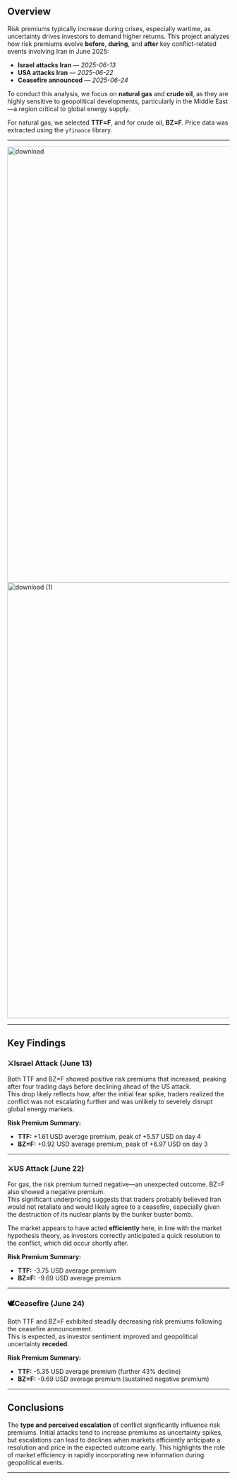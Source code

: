 ## Overview

Risk premiums typically increase during crises, especially wartime, as uncertainty drives investors to demand higher returns. This project analyzes how risk premiums evolve **before**, **during**, and **after** key conflict-related events involving Iran in June 2025:

- **Israel attacks Iran** — *2025-06-13*  
- **USA attacks Iran** — *2025-06-22*  
- **Ceasefire announced** — *2025-06-24*  

To conduct this analysis, we focus on **natural gas** and **crude oil**, as they are highly sensitive to geopolitical developments, particularly in the Middle East—a region critical to global energy supply.

For natural gas, we selected **TTF=F**, and for crude oil, **BZ=F**. Price data was extracted using the `yfinance` library.

---
<img width="2089" height="985" alt="download" src="https://github.com/user-attachments/assets/9be5232f-6942-45f8-975d-002706b1d5f4" />
<img width="2090" height="985" alt="download (1)" src="https://github.com/user-attachments/assets/94024305-294a-43d2-9d90-61fca199b51a" />

---

## Key Findings

### ⚔️**Israel Attack (June 13)**  
Both TTF and BZ=F showed positive risk premiums that increased, peaking after four trading days before declining ahead of the US attack.  
This drop likely reflects how, after the initial fear spike, traders realized the conflict was not escalating further and was unlikely to severely disrupt global energy markets.

**Risk Premium Summary:**  
- **TTF:** +1.61 USD average premium, peak of +5.57 USD on day 4  
- **BZ=F:** +0.92 USD average premium, peak of +6.97 USD on day 3  

---

### ⚔️**US Attack (June 22)**  
For gas, the risk premium turned negative—an unexpected outcome. BZ=F also showed a negative premium.  
This significant underpricing suggests that traders probably believed Iran would not retaliate and would likely agree to a ceasefire, especially given the destruction of its nuclear plants by the bunker buster bomb. 

The market appears to have acted **efficiently** here, in line with the market hypothesis theory, as investors correctly anticipated a quick resolution to the conflict, which did occur shortly after.

**Risk Premium Summary:**  
- **TTF:** -3.75 USD average premium  
- **BZ=F:** -9.69 USD average premium  

---

### 🕊️**Ceasefire (June 24)**  
Both TTF and BZ=F exhibited steadily decreasing risk premiums following the ceasefire announcement.  
This is expected, as investor sentiment improved and geopolitical uncertainty **receded**.

**Risk Premium Summary:**  
- **TTF:** -5.35 USD average premium (further 43% decline)  
- **BZ=F:** -9.69 USD average premium (sustained negative premium)  

---

## Conclusions
The **type and perceived escalation** of conflict significantly influence risk premiums. Initial attacks tend to increase premiums as uncertainty spikes, but escalations can lead to declines when markets efficiently anticipate a resolution and price in the expected outcome early. This highlights the role of market efficiency in rapidly incorporating new information during geopolitical events.

--- 

